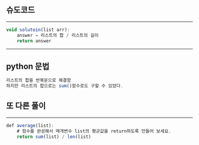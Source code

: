 ## 슈도코드
---
```jsx
void solutoin(list arr):
    answer = 리스트의 합 / 리스트의 길이
    return answer
```
---
## python 문법
```jsx
리스트의 합을 반복문으로 해결함
하지만 리스트의 합으로는 sum()함수로도 구할 수 있었다.
```

## 또 다른 풀이
---
```jsx
def average(list):
    # 함수를 완성해서 매개변수 list의 평균값을 return하도록 만들어 보세요.
    return sum(list) / len(list)
```